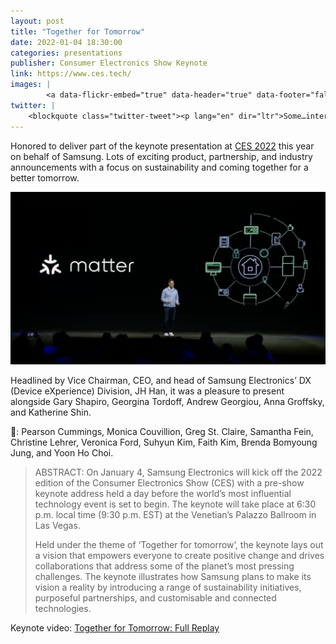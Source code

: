 ```yaml
---
layout: post
title: "Together for Tomorrow"
date: 2022-01-04 18:30:00
categories: presentations
publisher: Consumer Electronics Show Keynote
link: https://www.ces.tech/ 
images: |
        <a data-flickr-embed="true" data-header="true" data-footer="false" href="https://www.flickr.com/photos/markbenson/albums/72177720296279314" title="CES 2022"><img src="https://live.staticflickr.com/65535/51848466585_821eb02177.jpg" width="500" height="375" alt="CES 2022"></a><script async src="//embedr.flickr.com/assets/client-code.js" charset="utf-8"></script>
twitter: | 
    <blockquote class="twitter-tweet"><p lang="en" dir="ltr">Some…interesting SmartThings talk at Samsung’s CES keynote. Started with reiterating SmartThings hub software on TVs and Family Hub appliances, as announced at SDC. Also reaffirmed commitment to Matter. <a href="https://t.co/HIKbMIl25h">pic.twitter.com/HIKbMIl25h</a></p>&mdash; SmartThings Beat (@SmartThingsBeat) <a href="https://twitter.com/SmartThingsBeat/status/1478590108228104192?ref_src=twsrc%5Etfw">January 5, 2022</a></blockquote> <script async src="https://platform.twitter.com/widgets.js" charset="utf-8"></script>
---
```


Honored to deliver part of the keynote presentation at [CES 2022][ln1] this year on behalf of Samsung. Lots of exciting product, partnership, and industry announcements with a focus on sustainability and coming together for a better tomorrow.

<p><img src="/images/MDB-consumer-electronics-show-keynote-2022.png"></p>

Headlined by Vice Chairman, CEO, and head of Samsung Electronics’ DX (Device eXperience) Division, JH Han, it was a pleasure to present alongside Gary Shapiro, Georgina Tordoff, Andrew Georgiou, Anna Groffsky, and Katherine Shin.

📢: Pearson Cummings, Monica Couvillion, Greg St. Claire, Samantha Fein, Christine Lehrer, Veronica Ford, Suhyun Kim, Faith Kim, Brenda Bomyoung Jung, and Yoon Ho Choi.

> ABSTRACT: On January 4, Samsung Electronics will kick off the 2022 edition of the Consumer Electronics Show (CES) with a pre-show keynote address held a day before the world’s most influential technology event is set to begin. The keynote will take place at 6:30 p.m. local time (9:30 p.m. EST) at the Venetian’s Palazzo Ballroom in Las Vegas.
>
> Held under the theme of ‘Together for tomorrow’, the keynote lays out a vision that empowers everyone to create positive change and drives collaborations that address some of the planet’s most pressing challenges. The keynote illustrates how Samsung plans to make its vision a reality by introducing a range of sustainability initiatives, purposeful partnerships, and customisable and connected technologies.

Keynote video: [Together for Tomorrow: Full Replay][ln2]

[ln1]: https://ces.tech/ "Consumer Electronics Show"
[ln2]: https://www.youtube.com/embed/ektOK5iPUHA?start=2448 "Together for Tomorrow: Full Replay"

